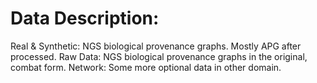 # Data Description: 

Real & Synthetic: NGS biological provenance graphs. Mostly APG after processed. 
Raw Data: NGS biological provenance graphs in the original, combat form. 
Network: Some more optional data in other domain. 
